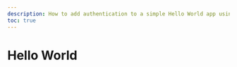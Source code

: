 ```yaml
---
description: How to add authentication to a simple Hello World app using Auth0
toc: true
---
```

# Hello World
